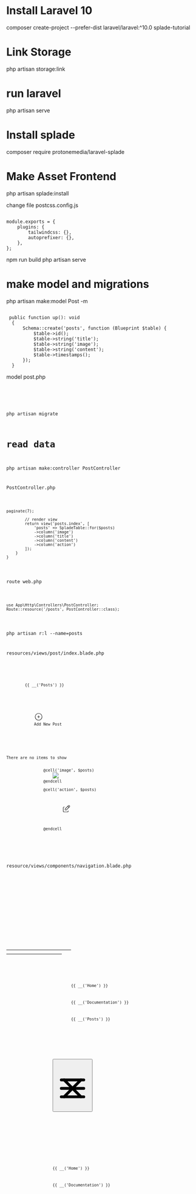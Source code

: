 # Install Laravel 10
composer create-project --prefer-dist laravel/laravel:^10.0 splade-tutorial 

# Link Storage
php artisan storage:link 

# run laravel
php artisan serve

# Install splade
composer require protonemedia/laravel-splade

# Make Asset Frontend
php artisan splade:install 

change file postcss.config.js

<pre><code class="language-javascript">
module.exports = {
    plugins: {
        tailwindcss: {},
        autoprefixer: {},
    },
};
</code></pre>

npm run build
php artisan serve

# make model and migrations
php artisan make:model Post -m

<pre><code class="language-php">
 public function up(): void
  {
      Schema::create('posts', function (Blueprint $table) {
          $table->id();
          $table->string('title');
          $table->string('image');
          $table->string('content');
          $table->timestamps();
      });
  }
</code></pre>

model post.php

<pre><code class="language-php">
<?php

namespace App\Models;

use Illuminate\Database\Eloquent\Factories\HasFactory;
use Illuminate\Database\Eloquent\Model;

class Post extends Model
{
    use HasFactory;

    /**
     * fillable
     *
     * @var array
     */
    protected $fillable = ['title', 'image', 'content'];
}
</code></pre>


php artisan migrate

# read data

php artisan make:controller PostController

PostController.php

<pre><code class="language-php">
<?php

namespace App\Http\Controllers;

use App\Models\Post;
use Illuminate\Http\Request;
use ProtoneMedia\Splade\SpladeTable;

class PostController extends Controller
{
    /**
     * display all post data
     */
    public function index()
    {
        // get all post data
        $posts = Post::latest()->paginate(7);

        // render view
        return view('posts.index', [
            'posts' => SpladeTable::for($posts)
            ->column('image')
            ->column('title')
            ->column('content')
            ->column('action')
        ]);
    }
}
</code></pre>

route web.php

<pre><code class="language-php">
use App\Http\Controllers\PostController;
Route::resource('/posts', PostController::class);
</code></pre>

php artisan r:l --name=posts

resources/views/post/index.blade.php

<pre><code class="language-php">
<x-layout>
    <x-slot name="header">
        {{ __('Posts') }}
    </x-slot>
    <x-panel>
        <!-- btn create -->
        <div class="flex">
            <Link href="/posts/create"
                class="px-4 py-2 bg-gray-100 rounded-md text-sm border flex items-center gap-2 text-gray-700">
            <svg xmlns="http://www.w3.org/2000/svg" class="icon icon-tabler icon-tabler-circle-plus" width="24"
                height="24" viewBox="0 0 24 24" stroke-width="1.2" stroke="currentColor" fill="none"
                stroke-linecap="round" stroke-linejoin="round">
                <path stroke="none" d="M0 0h24v24H0z" fill="none"></path>
                <path d="M12 12m-9 0a9 9 0 1 0 18 0a9 9 0 1 0 -18 0"></path>
                <path d="M9 12l6 0"></path>
                <path d="M12 9l0 6"></path>
            </svg>
            Add New Post
            </Link>
        </div>
        <!-- table component -->
        <x-splade-table :for="$posts">
            <x-slot:empty-state>
                <div class="flex text-center justify-center text-red-500">There are no items to show</div>
                </x-slot>
                @cell('image', $posts)
                    <img src="{{ asset('/storage/posts/' . $posts->image) }}" class="rounded-md w-1/3" />
                @endcell
                <!-- action button -->
                @cell('action', $posts)
                    <div class="flex gap-2">
                        <Link href="{{ route('posts.edit', $posts->id) }}"
                            class="rounded-full p-2 bg-orange-300 text-white hover:bg-orange-400">
                        <svg xmlns="http://www.w3.org/2000/svg" class="icon icon-tabler icon-tabler-edit w-5 h-5"
                            width="24" height="24" viewBox="0 0 24 24" stroke-width="1.2" stroke="currentColor"
                            fill="none" stroke-linecap="round" stroke-linejoin="round">
                            <path stroke="none" d="M0 0h24v24H0z" fill="none"></path>
                            <path d="M7 7h-1a2 2 0 0 0 -2 2v9a2 2 0 0 0 2 2h9a2 2 0 0 0 2 -2v-1"></path>
                            <path d="M20.385 6.585a2.1 2.1 0 0 0 -2.97 -2.97l-8.415 8.385v3h3l8.385 -8.415z"></path>
                            <path d="M16 5l3 3"></path>
                        </svg>
                        </Link>
                    </div>
                @endcell
        </x-splade-table>
    </x-panel>
</x-layout>
</code></pre>

resource/views/components/navigation.blade.php

<pre><code class="language-php">
<x-splade-data default="{ open: false }">
    <nav class="bg-white border-b border-gray-100">
        <!-- Primary Navigation Menu -->
        <div class="max-w-7xl mx-auto px-4 sm:px-6 lg:px-8">
            <div class="flex justify-between h-16">
                <div class="flex">
                    <!-- Logo -->
                    <div class="shrink-0 flex items-center">
                        <a href="{{ route('home') }}">
                            <x-application-mark class="block h-9 w-auto" />
                        </a>
                    </div>

                    <!-- Navigation Links -->
                    <div class="hidden space-x-8 sm:-my-px sm:ml-10 sm:flex">
                        <x-nav-link href="{{ route('home') }}" :active="request()->routeIs('home')">
                            {{ __('Home') }}
                        </x-nav-link>

                        <x-nav-link href="{{ route('docs') }}" :active="request()->routeIs('docs')">
                            {{ __('Documentation') }}
                        </x-nav-link>

                        <x-nav-link href="{{ route('posts.index') }}" :active="request()->routeIs('posts*')">
                            {{ __('Posts') }}
                        </x-nav-link>
                    </div>
                </div>

                <!-- Hamburger -->
                <div class="-mr-2 flex items-center sm:hidden">
                    <button @click="data.open = ! data.open"
                        class="inline-flex items-center justify-center p-2 rounded-md text-gray-400 hover:text-gray-500 hover:bg-gray-100 focus:outline-none focus:bg-gray-100 focus:text-gray-500 transition">
                        <svg class="h-6 w-6" stroke="currentColor" fill="none" viewBox="0 0 24 24">
                            <path v-bind:class="{'hidden': data.open, 'inline-flex': ! data.open }"
                                stroke-linecap="round" stroke-linejoin="round" stroke-width="2"
                                d="M4 6h16M4 12h16M4 18h16" />
                            <path v-bind:class="{'hidden': ! data.open, 'inline-flex': data.open }"
                                stroke-linecap="round" stroke-linejoin="round" stroke-width="2"
                                d="M6 18L18 6M6 6l12 12" />
                        </svg>
                    </button>
                </div>
            </div>
        </div>

        <!-- Responsive Navigation Menu -->
        <div v-bind:class="{'block': data.open, 'hidden': ! data.open }" class="sm:hidden">
            <div class="pt-2 pb-3 space-y-1">
                <x-responsive-nav-link href="{{ route('home') }}" :active="request()->routeIs('home')">
                    {{ __('Home') }}
                </x-responsive-nav-link>

                <x-responsive-nav-link href="{{ route('docs') }}" :active="request()->routeIs('docs')">
                    {{ __('Documentation') }}
                </x-responsive-nav-link>
            </div>
        </div>
    </nav>
</x-splade-data>
</code></pre>

